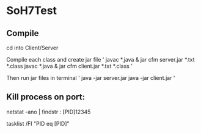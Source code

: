 # SoH7Test

## Compile
cd into Client/Server

Compile each class and create jar file
'
javac *.java & jar cfm server.jar *.txt *.class
javac *.java & jar cfm client.jar *.txt *.class
'

Then run jar files in terminal
'
java -jar server.jar
java -jar client.jar
'
## Kill process on port:
netstat -ano | findstr : [PID]12345

tasklist /FI "PID eq [PID]"
